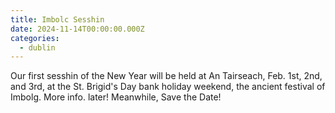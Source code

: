 ```yaml
---
title: Imbolc Sesshin
date: 2024-11-14T00:00:00.000Z
categories:
  - dublin
---
```


Our first sesshin of the New Year will be held at An Tairseach, Feb. 1st, 2nd, and 3rd, at the St. Brigid's Day bank holiday weekend, the ancient festival of Imbolg. More info. later! Meanwhile, Save the Date!
